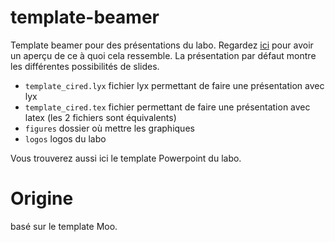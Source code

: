 # template-beamer
Template beamer pour des présentations du labo. Regardez [ici](https://github.com/CIRED/template-beamer/blob/main/template_cired.pdf) pour avoir un aperçu de ce à quoi cela ressemble. La présentation par défaut montre les différentes possibilités de slides.

- `template_cired.lyx` fichier lyx permettant de faire une présentation avec lyx
- `template_cired.tex` fichier permettant de faire une présentation avec latex (les 2 fichiers sont équivalents)
- `figures` dossier où mettre les graphiques
- `logos` logos du labo

Vous trouverez aussi ici le template Powerpoint du labo.

# Origine
basé sur le template Moo.
